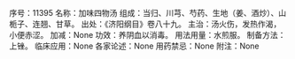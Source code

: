 序号：11395
名称：加味四物汤
组成：当归、川芎、芍药、生地（姜、酒炒）、山栀子、连翘、甘草。
出处：《济阳纲目》卷八十九。
主治：汤火伤，发热作渴，小便赤涩。
加减：None
功效：养阴血以消毒。
用法用量：水煎服。
制备方法：上锉。
临床应用：None
各家论述：None
用药禁忌：None
附注：None
